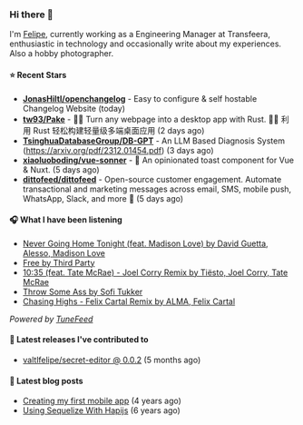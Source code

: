 ### Hi there 👋

I'm [Felipe](https://felipevm.com), currently working as a Engineering Manager at Transfeera, enthusiastic in technology and occasionally write about my experiences. Also a hobby photographer.

#### ⭐ Recent Stars
- **[JonasHiltl/openchangelog](https://github.com/JonasHiltl/openchangelog)** - Easy to configure &amp; self hostable Changelog Website (today)
- **[tw93/Pake](https://github.com/tw93/Pake)** - 🤱🏻 Turn any webpage into a desktop app with Rust.  🤱🏻 利用 Rust 轻松构建轻量级多端桌面应用 (2 days ago)
- **[TsinghuaDatabaseGroup/DB-GPT](https://github.com/TsinghuaDatabaseGroup/DB-GPT)** - An LLM Based Diagnosis System  (https://arxiv.org/pdf/2312.01454.pdf) (3 days ago)
- **[xiaoluoboding/vue-sonner](https://github.com/xiaoluoboding/vue-sonner)** - 🔔 An opinionated toast component for Vue &amp; Nuxt. (5 days ago)
- **[dittofeed/dittofeed](https://github.com/dittofeed/dittofeed)** - Open-source customer engagement. Automate transactional and marketing messages across email, SMS, mobile push, WhatsApp, Slack, and more 📨 (5 days ago)

#### 🎧 What I have been listening
- [Never Going Home Tonight (feat. Madison Love) by David Guetta, Alesso, Madison Love](https://open.spotify.com/track/7K1BLb6MpvKuGEPpHw35mO)
- [Free by Third Party](https://open.spotify.com/track/1tOTq5hXlLeKbqOVn8ddMF)
- [10:35 (feat. Tate McRae) - Joel Corry Remix by Tiësto, Joel Corry, Tate McRae](https://open.spotify.com/track/6HJTudh3Zd7WfxJHOHsvDB)
- [Throw Some Ass by Sofi Tukker](https://open.spotify.com/track/5YO44oPkpH4zeinnihUpIR)
- [Chasing Highs - Felix Cartal Remix by ALMA, Felix Cartal](https://open.spotify.com/track/6CSr11bPiFYJUzYo7vWiIw)

_Powered by [TuneFeed](https://tunefeed.app?ref=valtlfelipe-gh-profile)_ 

#### 🚀 Latest releases I've contributed to


- [valtlfelipe/secret-editor @ 0.0.2](https://github.com/valtlfelipe/secret-editor/releases/tag/0.0.2) (5 months ago)

#### 📄 Latest blog posts
- [Creating my first mobile app](https://felipevm.com/posts/creating-my-first-mobile-app/) (4 years ago)
- [Using Sequelize With Hapijs](https://felipevm.com/posts/using-sequelize-with-hapijs/) (6 years ago)

